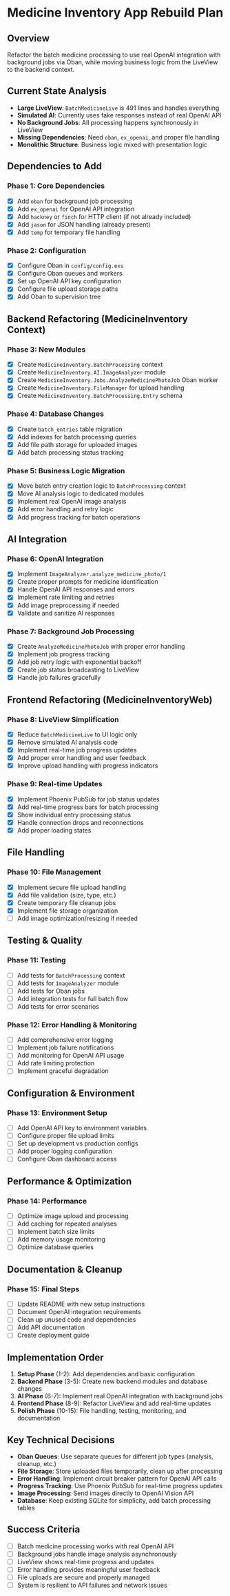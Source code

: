 # Medicine Inventory App Rebuild Plan

## Overview

Refactor the batch medicine processing to use real OpenAI integration with background jobs via Oban, while moving business logic from the LiveView to the backend context.

## Current State Analysis

- **Large LiveView**: `BatchMedicineLive` is 491 lines and handles everything
- **Simulated AI**: Currently uses fake responses instead of real OpenAI API
- **No Background Jobs**: All processing happens synchronously in LiveView
- **Missing Dependencies**: Need `oban`, `ex_openai`, and proper file handling
- **Monolithic Structure**: Business logic mixed with presentation logic

## Dependencies to Add

### Phase 1: Core Dependencies

- [x] Add `oban` for background job processing
- [x] Add `ex_openai` for OpenAI API integration
- [x] Add `hackney` or `finch` for HTTP client (if not already included)
- [x] Add `jason` for JSON handling (already present)
- [x] Add `temp` for temporary file handling

### Phase 2: Configuration

- [x] Configure Oban in `config/config.exs`
- [x] Configure Oban queues and workers
- [x] Set up OpenAI API key configuration
- [x] Configure file upload storage paths
- [x] Add Oban to supervision tree

## Backend Refactoring (MedicineInventory Context)

### Phase 3: New Modules

- [x] Create `MedicineInventory.BatchProcessing` context
- [x] Create `MedicineInventory.AI.ImageAnalyzer` module
- [x] Create `MedicineInventory.Jobs.AnalyzeMedicinePhotoJob` Oban worker
- [x] Create `MedicineInventory.FileManager` for upload handling
- [x] Create `MedicineInventory.BatchProcessing.Entry` schema

### Phase 4: Database Changes

- [x] Create `batch_entries` table migration
- [x] Add indexes for batch processing queries
- [x] Add file path storage for uploaded images
- [x] Add batch processing status tracking

### Phase 5: Business Logic Migration

- [x] Move batch entry creation logic to `BatchProcessing` context
- [x] Move AI analysis logic to dedicated modules
- [x] Implement real OpenAI image analysis
- [x] Add error handling and retry logic
- [x] Add progress tracking for batch operations

## AI Integration

### Phase 6: OpenAI Integration

- [x] Implement `ImageAnalyzer.analyze_medicine_photo/1`
- [x] Create proper prompts for medicine identification
- [x] Handle OpenAI API responses and errors
- [x] Implement rate limiting and retries
- [x] Add image preprocessing if needed
- [x] Validate and sanitize AI responses

### Phase 7: Background Job Processing

- [x] Create `AnalyzeMedicinePhotoJob` with proper error handling
- [x] Implement job progress tracking
- [x] Add job retry logic with exponential backoff
- [x] Create job status broadcasting to LiveView
- [x] Handle job failures gracefully

## Frontend Refactoring (MedicineInventoryWeb)

### Phase 8: LiveView Simplification

- [x] Reduce `BatchMedicineLive` to UI logic only
- [x] Remove simulated AI analysis code
- [x] Implement real-time job progress updates
- [x] Add proper error handling and user feedback
- [x] Improve upload handling with progress indicators

### Phase 9: Real-time Updates

- [x] Implement Phoenix PubSub for job status updates
- [x] Add real-time progress bars for batch processing
- [x] Show individual entry processing status
- [x] Handle connection drops and reconnections
- [x] Add proper loading states

## File Handling

### Phase 10: File Management

- [x] Implement secure file upload handling
- [x] Add file validation (size, type, etc.)
- [x] Create temporary file cleanup jobs
- [x] Implement file storage organization
- [ ] Add image optimization/resizing if needed

## Testing & Quality

### Phase 11: Testing

- [ ] Add tests for `BatchProcessing` context
- [ ] Add tests for `ImageAnalyzer` module
- [ ] Add tests for Oban jobs
- [ ] Add integration tests for full batch flow
- [ ] Add tests for error scenarios

### Phase 12: Error Handling & Monitoring

- [ ] Add comprehensive error logging
- [ ] Implement job failure notifications
- [ ] Add monitoring for OpenAI API usage
- [ ] Add rate limiting protection
- [ ] Implement graceful degradation

## Configuration & Environment

### Phase 13: Environment Setup

- [ ] Add OpenAI API key to environment variables
- [ ] Configure proper file upload limits
- [ ] Set up development vs production configs
- [ ] Add proper logging configuration
- [ ] Configure Oban dashboard access

## Performance & Optimization

### Phase 14: Performance

- [ ] Optimize image upload and processing
- [ ] Add caching for repeated analyses
- [ ] Implement batch size limits
- [ ] Add memory usage monitoring
- [ ] Optimize database queries

## Documentation & Cleanup

### Phase 15: Final Steps

- [ ] Update README with new setup instructions
- [ ] Document OpenAI integration requirements
- [ ] Clean up unused code and dependencies
- [ ] Add API documentation
- [ ] Create deployment guide

## Implementation Order

1. **Setup Phase** (1-2): Add dependencies and basic configuration
2. **Backend Phase** (3-5): Create new backend modules and database changes
3. **AI Phase** (6-7): Implement real OpenAI integration with background jobs
4. **Frontend Phase** (8-9): Refactor LiveView and add real-time updates
5. **Polish Phase** (10-15): File handling, testing, monitoring, and documentation

## Key Technical Decisions

- **Oban Queues**: Use separate queues for different job types (analysis, cleanup, etc.)
- **File Storage**: Store uploaded files temporarily, clean up after processing
- **Error Handling**: Implement circuit breaker pattern for OpenAI API calls
- **Progress Tracking**: Use Phoenix PubSub for real-time progress updates
- **Image Processing**: Send images directly to OpenAI Vision API
- **Database**: Keep existing SQLite for simplicity, add batch processing tables

## Success Criteria

- [ ] Batch medicine processing works with real OpenAI API
- [ ] Background jobs handle image analysis asynchronously
- [ ] LiveView shows real-time progress and updates
- [ ] Error handling provides meaningful user feedback
- [ ] File uploads are secure and properly managed
- [ ] System is resilient to API failures and network issues
